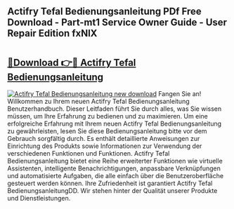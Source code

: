 ## Actifry Tefal Bedienungsanleitung PDf Free Download - Part-mt1 Service Owner Guide - User Repair Edition fxNlX

# <h2><a href="http://df4bfw.blite.top/?on=Actifry+Tefal+Bedienungsanleitung">🔗Download 👉🔴 Actifry Tefal Bedienungsanleitung</a></h2>

[![Actifry Tefal Bedienungsanleitung new download](https://i.imgur.com/lujVjoI.png)](http://df4bfw.blite.top/?on=Actifry+Tefal+Bedienungsanleitung)
Fangen Sie an! Willkommen zu Ihrem neuen Actifry Tefal Bedienungsanleitung Benutzerhandbuch. Dieser Leitfaden führt Sie durch alles, was Sie wissen müssen, um Ihre Erfahrung zu bedienen und zu maximieren. Um eine erfolgreiche Erfahrung mit Ihrem neuen Actifry Tefal Bedienungsanleitung zu gewährleisten, lesen Sie diese Bedienungsanleitung bitte vor dem Gebrauch sorgfältig durch. Es enthält detaillierte Anweisungen zur Einrichtung des Produkts sowie Informationen zur Verwendung der verschiedenen Funktionen und Funktionen. Actifry Tefal Bedienungsanleitung bietet eine Reihe erweiterter Funktionen wie virtuelle Assistenten, intelligente Benachrichtigungen, anpassbare Verknüpfungen und automatisierte Aufgaben, die alle einfach über die Benutzeroberfläche gesteuert werden können. Ihre Zufriedenheit ist garantiert Actifry Tefal BedienungsanleitungDD. Wir stehen hinter der Qualität unserer Produkte und Dienstleistungen.
